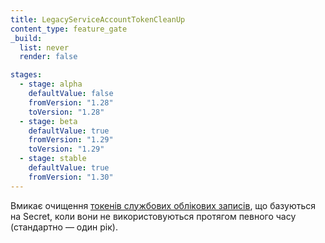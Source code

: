 ```yaml
---
title: LegacyServiceAccountTokenCleanUp
content_type: feature_gate
_build:
  list: never
  render: false

stages:
  - stage: alpha
    defaultValue: false
    fromVersion: "1.28"
    toVersion: "1.28"
  - stage: beta
    defaultValue: true
    fromVersion: "1.29"
    toVersion: "1.29"
  - stage: stable
    defaultValue: true
    fromVersion: "1.30"
---
```

Вмикає очищення [токенів службових облікових записів](/docs/concepts/security/service-accounts/#get-a-token), що базуються на Secret, коли вони не використовуються протягом певного часу (стандартно — один рік).
